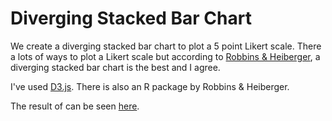 Diverging Stacked Bar Chart
===========================

We create a diverging stacked bar chart to plot a 5 point Likert scale. There a lots of ways to
plot a Likert scale but according to [Robbins & Heiberger](https://www.amstat.org/sections/SRMS/Proceedings/y2011/Files/300784_64164.pdf), a diverging stacked bar chart is the best and I agree.

I've used [D3.js](http://d3js.org). There is also an R package by Robbins & Heiberger.

The result of can be seen [here](https://wpoely86.github.io/D3.js-Diverging-Stacked-Bar-Chart/).
